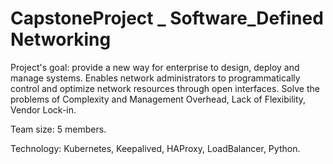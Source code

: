 # CapstoneProject _ Software_Defined Networking
Project's goal: provide a new way for enterprise to design, deploy and manage systems. Enables network administrators to programmatically control and optimize network resources through open interfaces. Solve the problems of Complexity and Management Overhead, Lack of Flexibility, Vendor Lock-in.

Team size: 5 members.

Technology: Kubernetes, Keepalived, HAProxy, LoadBalancer, Python.

